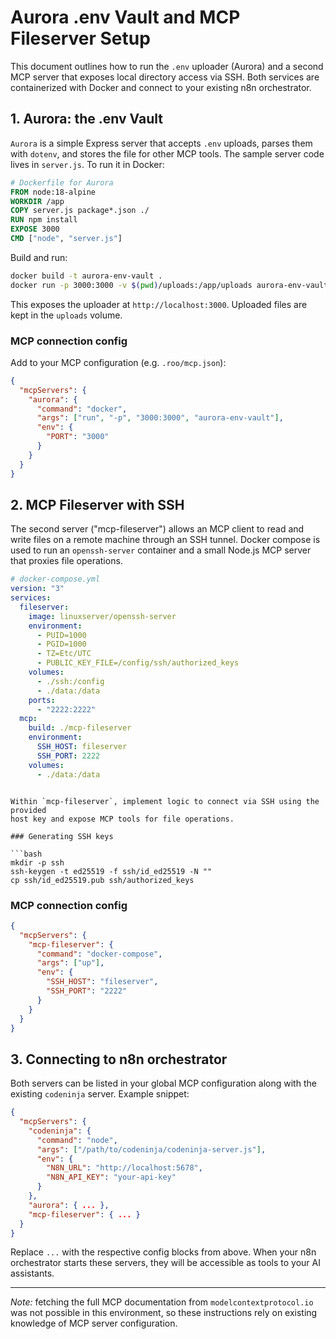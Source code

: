 # Aurora .env Vault and MCP Fileserver Setup

This document outlines how to run the `.env` uploader (Aurora) and a second MCP
server that exposes local directory access via SSH. Both services are containerized
with Docker and connect to your existing n8n orchestrator.

## 1. Aurora: the .env Vault

`Aurora` is a simple Express server that accepts `.env` uploads, parses them with
`dotenv`, and stores the file for other MCP tools. The sample server code lives in
`server.js`. To run it in Docker:

```Dockerfile
# Dockerfile for Aurora
FROM node:18-alpine
WORKDIR /app
COPY server.js package*.json ./
RUN npm install
EXPOSE 3000
CMD ["node", "server.js"]
```

Build and run:

```bash
docker build -t aurora-env-vault .
docker run -p 3000:3000 -v $(pwd)/uploads:/app/uploads aurora-env-vault
```

This exposes the uploader at `http://localhost:3000`. Uploaded files are kept in
the `uploads` volume.

### MCP connection config

Add to your MCP configuration (e.g. `.roo/mcp.json`):

```json
{
  "mcpServers": {
    "aurora": {
      "command": "docker",
      "args": ["run", "-p", "3000:3000", "aurora-env-vault"],
      "env": {
        "PORT": "3000"
      }
    }
  }
}
```

## 2. MCP Fileserver with SSH

The second server ("mcp-fileserver") allows an MCP client to read and write files
on a remote machine through an SSH tunnel. Docker compose is used to run an
`openssh-server` container and a small Node.js MCP server that proxies file
operations.

```yaml
# docker-compose.yml
version: "3"
services:
  fileserver:
    image: linuxserver/openssh-server
    environment:
      - PUID=1000
      - PGID=1000
      - TZ=Etc/UTC
      - PUBLIC_KEY_FILE=/config/ssh/authorized_keys
    volumes:
      - ./ssh:/config
      - ./data:/data
    ports:
      - "2222:2222"
  mcp:
    build: ./mcp-fileserver
    environment:
      SSH_HOST: fileserver
      SSH_PORT: 2222
    volumes:
      - ./data:/data
```
```

Within `mcp-fileserver`, implement logic to connect via SSH using the provided
host key and expose MCP tools for file operations.

### Generating SSH keys

```bash
mkdir -p ssh
ssh-keygen -t ed25519 -f ssh/id_ed25519 -N ""
cp ssh/id_ed25519.pub ssh/authorized_keys
```

### MCP connection config

```json
{
  "mcpServers": {
    "mcp-fileserver": {
      "command": "docker-compose",
      "args": ["up"],
      "env": {
        "SSH_HOST": "fileserver",
        "SSH_PORT": "2222"
      }
    }
  }
}
```

## 3. Connecting to n8n orchestrator

Both servers can be listed in your global MCP configuration along with the
existing `codeninja` server. Example snippet:

```json
{
  "mcpServers": {
    "codeninja": {
      "command": "node",
      "args": ["/path/to/codeninja/codeninja-server.js"],
      "env": {
        "N8N_URL": "http://localhost:5678",
        "N8N_API_KEY": "your-api-key"
      }
    },
    "aurora": { ... },
    "mcp-fileserver": { ... }
  }
}
```

Replace `...` with the respective config blocks from above. When your n8n
orchestrator starts these servers, they will be accessible as tools to your AI
assistants.

---

*Note:* fetching the full MCP documentation from
`modelcontextprotocol.io` was not possible in this environment, so these
instructions rely on existing knowledge of MCP server configuration.
